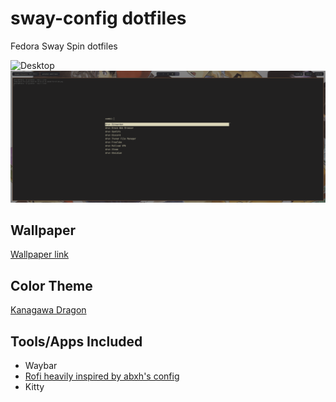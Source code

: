 # sway-config dotfiles
Fedora Sway Spin dotfiles

![Desktop](./Screenshot.png)
![Rofi](./Rofi.png)

## Wallpaper
[Wallpaper link](https://wall.alphacoders.com/big.php?i=259294)

## Color Theme
[Kanagawa Dragon](https://github.com/rebelot/kanagawa.nvim?tab=readme-ov-file)

## Tools/Apps Included
- Waybar
- [Rofi heavily inspired by abxh's config](https://github.com/abxh/dotfiles)
- Kitty

